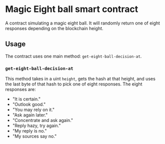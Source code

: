 # Magic Eight ball smart contract

A contract simulating a magic eight ball. It will randomly return one of eight responses depending on the blockchain height.

## Usage

The contract uses one main method: `get-eight-ball-decision-at`.

### `get-eight-ball-decision-at`

This method takes in a uint `height`, gets the hash at that height, and uses the last byte of that hash to pick one of eight responses. The eight responses are:

- "It is certain."
- "Outlook good."
- "You may rely on it."
- "Ask again later."
- "Concentrate and ask again."
- "Reply hazy, try again."
- "My reply is no."
- "My sources say no."
